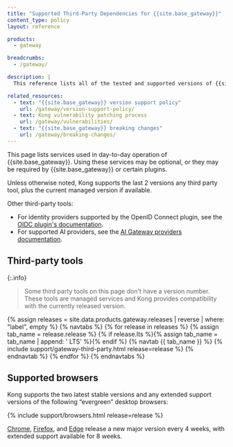 ```yaml
---
title: "Supported Third-Party Dependencies for {{site.base_gateway}}"
content_type: policy
layout: reference

products:
  - gateway

breadcrumbs:
  - /gateway/

description: |
  This reference lists all of the tested and supported versions of {{site.base_gateway}}'s third-party depedencies.

related_resources:
  - text: "{{site.base_gateway}} version support policy"
    url: /gateway/version-support-policy/
  - text: Kong vulnerability patching process
    url: /gateway/vulnerabilities/
  - text: "{{site.base_gateway}} breaking changes"
    url: /gateway/breaking-changes/
---
```


This page lists services used in day-to-day operation of {{site.base_gateway}}. 
Using these services may be optional, or they may be required by {{site.base_gateway}} or certain plugins.

Unless otherwise noted, Kong supports the last 2 versions any third party tool, plus the current managed version if available.

Other third-party tools:
* For identity providers supported by the OpenID Connect plugin, see the [OIDC plugin's documentation](/plugins/openid-connect/#supported-identity-providers).
* For supported AI providers, see the [AI Gateway providers documentation](/ai-gateway/providers/).

## Third-party tools

{:.info}
> Some third party tools on this page don't have a version number. 
These tools are managed services and Kong provides compatibility with the currently released version.

{% assign releases = site.data.products.gateway.releases | reverse | where: "label", empty %}
{% navtabs %}
{% for release in releases %}
{% assign tab_name = release.release %}
{% if release.lts %}{% assign tab_name = tab_name | append: ' LTS' %}{% endif %}
{% navtab {{ tab_name }} %}
  {% include support/gateway-third-party.html release=release %}
{% endnavtab %}
{% endfor %}
{% endnavtabs %}

## Supported browsers

Kong supports the two latest stable versions and any extended support versions of the following “evergreen” desktop browsers:

{% include support/browsers.html release=release %}

[Chrome](https://www.chromium.org/chrome-release-channels/), 
[Firefox](https://support.mozilla.org/en-US/kb/switch-to-firefox-extended-support-release-esr), and 
[Edge](https://blogs.windows.com/msedgedev/2021/07/15/opt-in-extended-stable-release-cycle/) release a new major version every 4 weeks, 
with extended support available for 8 weeks.